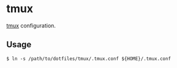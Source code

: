 # tmux

[tmux](https://tmux.github.io/) configuration.

## Usage

```
$ ln -s /path/to/dotfiles/tmux/.tmux.conf ${HOME}/.tmux.conf
```
